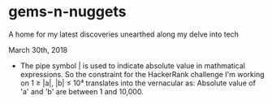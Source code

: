 # gems-n-nuggets
A home for my latest discoveries unearthed along my delve into tech

March 30th, 2018
 - The pipe symbol | is used to indicate absolute value in mathmatical expressions. So the constraint for the HackerRank challenge I'm working on 1 	&#8805; |a|, |b| &#8804; 10&#8308; translates into the vernacular as: Absolute value of 'a' and 'b' are between 1 and 10,000.
